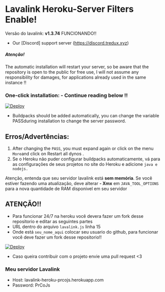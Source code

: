 # Lavalink Heroku-Server Filters Enable!

Versão do lavalink: **v1.3.74** FUNCIONANDO!!

- Our [Discord] support server (https://discord.tredux.xyz)

##### Atenção!

The automatic installation will restart your server, so be aware that the repository is open to the public for free use, I will not assume any responsibility for damages, for applications already used in the same instance !!

### One-click installation: - Continue reading below !!
[![Deploy](https://www.herokucdn.com/deploy/button.svg)](https://heroku.com/deploy?template=https://github.com/kasigamin03/Lavalink-Heroku-24-7)

- Buildpacks should be added automatically, you can change the variable PASSduring installation to change the server password.

## Erros/Advertências:
1. After changing the `PASS`, you must expand again or click on the menu ` More`and click on Restart all dynos .
2. Se o Heroku não puder configurar buildpacks automaticamente, vá para as configurações de seus projetos no site do Heroku e adicione `java e nodejs.`

Atenção, entenda que seu servidor lavalink está **sem memória**. Se você estiver fazendo uma atualização, deve alterar **- Xmx** em `JAVA_TOOL_OPTIONS` para a nova quantidade de RAM disponivel em seu servidor

## ATENÇÃO!!
- Para funcionar 24/7 na heroku você devera fazer um fork desse repositorio e editar as seguintes partes 
- URL dentro do arquivo `lavalink.js` linha 15
- Onde está `seu_nome_aqui` colocar seu usuario do github, para funcionar você deve fazer um fork desse repositorio!!

[![Deploy](https://www.herokucdn.com/deploy/button.svg)](https://heroku.com/deploy?template=https://github.com/kasigamin03/Lavalink-Heroku-24-7)

- Caso queira contribuir com o projeto envie uma pull request <3

### Meu servidor Lavalink
- Host: lavalink-heroku-prcojs.herokuapp.com
- Password: PrCoJs
